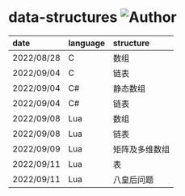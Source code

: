 # data-structures ![Author](https://img.shields.io/badge/Author-ZengBc-da282a)

| date       | language | structure      |
| :--------- | :------- | :------------- |
| 2022/08/28 | C        | 数组           |
| 2022/09/04 | C        | 链表           |
| 2022/09/04 | C#       | 静态数组       |
| 2022/09/04 | C#       | 链表           |
| 2022/09/08 | Lua      | 数组           |
| 2022/09/08 | Lua      | 链表           |
| 2022/09/09 | Lua      | 矩阵及多维数组 |
| 2022/09/11 | Lua      | 表             |
| 2022/09/11 | Lua      | 八皇后问题     |

